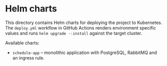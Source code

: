 # Helm charts

This directory contains Helm charts for deploying the project to Kubernetes. The
`deploy.yml` workflow in GitHub Actions renders environment specific values and
runs `helm upgrade --install` against the target cluster.

Available charts:

- `schedule-app` – monolithic application with PostgreSQL, RabbitMQ and an ingress rule.

